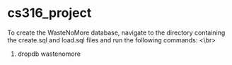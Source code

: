 # cs316_project

To create the WasteNoMore database, navigate to the directory containing the create.sql and load.sql files and run the following commands: <\br>
1. dropdb wastenomore
